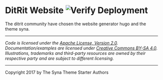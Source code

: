 
# DitRit Website ![Verify Deployment](https://github.com/ditrit/ditrit.github.io/workflows/Verify%20Deployment/badge.svg)

The ditrit community have chosen the website generator hugo and the theme syna.

----

*Code is licensed under the [Apache License, Version 2.0](/LICENSE).*  
*Documentation/examples are licensed under [Creative Commons BY-SA 4.0](/docs/LICENSE).*  
*Illustrations, trademarks and third-party resources are owned by their respective party and are subject to different licensing.*

---

Copyright 2017 by The Syna Theme Starter Authors

